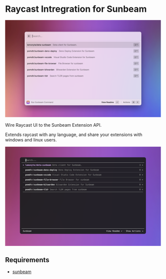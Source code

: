 # Raycast Intregration for Sunbeam

![screenshot](./metadata/sunbeam-1.png)

Wire Raycast UI to the Sunbeam Extension API.

Extends raycast with any language, and share your extensions with windows and linux users.

![screenshot](./metadata/sunbeam-2.png)

## Requirements

- [sunbeam](https://github.com/pomdtr/sunbeam)
